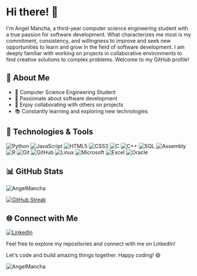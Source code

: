 # Hi there! 👋



I'm Angel Mancha, a third-year computer science engineering student with a true passion for software development. What characterizes me most is my commitment, consistency, and willingness to improve and seek new opportunities to learn and grow in the field of software development. I am deeply familiar with working on projects in collaborative environments to find creative solutions to complex problems.
Welcome to my GitHub profile!

## 🚀 About Me

- 💼 Computer Science Engineering Student
- 🌱 Passionate about software development
- 👯 Enjoy collaborating with others on projects
- 📚 Constantly learning and exploring new technologies

## 🔧 Technologies & Tools

![Python](https://img.shields.io/badge/-Python-3776AB?logo=python&logoColor=white&style=flat-square)
![JavaScript](https://img.shields.io/badge/-JavaScript-F7DF1E?logo=javascript&logoColor=black&style=flat-square)
![HTML5](https://img.shields.io/badge/-HTML5-E34F26?logo=html5&logoColor=white&style=flat-square)
![CSS3](https://img.shields.io/badge/-CSS3-1572B6?logo=css3&logoColor=white&style=flat-square)
![C](https://img.shields.io/badge/-C-00599C?logo=c&logoColor=white&style=flat-square)
![C++](https://img.shields.io/badge/-C++-00599C?logo=c%2B%2B&logoColor=white&style=flat-square)
![SQL](https://img.shields.io/badge/-SQL-CC2927?logo=postgresql&logoColor=white&style=flat-square)
![Assembly](https://img.shields.io/badge/-Assembly-6E4C13?logo=assembly&logoColor=white&style=flat-square)
![R](https://img.shields.io/badge/-R-276DC3?logo=r&logoColor=white&style=flat-square)
![Git](https://img.shields.io/badge/-Git-F05032?logo=git&logoColor=white&style=flat-square)
![GitHub](https://img.shields.io/badge/-GitHub-181717?logo=github&logoColor=white&style=flat-square)
![Linux](https://img.shields.io/badge/-Linux-FCC624?logo=linux&logoColor=black&style=flat-square)
![Microsoft](https://img.shields.io/badge/-Microsoft-666666?logo=microsoft&logoColor=white&style=flat-square)
![Excel](https://img.shields.io/badge/-Excel-217346?logo=microsoft-excel&logoColor=white&style=flat-square)
![Oracle](https://img.shields.io/badge/-Oracle-F80000?logo=oracle&logoColor=white&style=flat-square)


## 📊 GitHub Stats

 <img align="center" src="https://github-readme-stats.vercel.app/api/top-langs?username=AngelMancha&show_icons=true&locale=en&layout=compact" alt="AngelMancha" theme=dark />
 
[![GitHub Streak](https://streak-stats.demolab.com/?user=AngelMancha&theme=dark)](https://git.io/streak-stats)



## 🌐 Connect with Me

[![LinkedIn](https://img.shields.io/badge/-LinkedIn-0077B5?logo=linkedin&logoColor=white&style=flat-square)](https://www.linkedin.com/in/ángel-josé-mancha-núñez)

Feel free to explore my repositories and connect with me on LinkedIn!

Let's code and build amazing things together. Happy coding! 😄
<p align="left"> <img src="https://komarev.com/ghpvc/?username=AngelMancha&label=Profile%20views&color=0e75b6&style=flat" alt="AngelMancha" /> </p>
